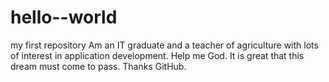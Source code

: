# hello--world
my first repository
Am an IT graduate and a teacher of agriculture with lots of interest in application development. Help me God.
It is great that this dream must come to  pass. Thanks GitHub.
